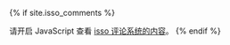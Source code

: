{% if site.isso_comments %}
<script data-isso="//comments.atjiang.com/"
        data-isso-css="true"
        data-isso-lang="zh"
        data-isso-reply-to-self="false"
        data-isso-require-author="true"
        data-isso-require-email="false"
        data-isso-max-comments-top="10"
        data-isso-max-comments-nested="5"
        data-isso-reveal-on-click="5"
        data-isso-avatar="true"
        data-isso-avatar-bg="#f0f0f0"
        data-isso-avatar-fg="#9abf88 #5698c4 #e279a3 #9163b6 ..."
        data-isso-vote="true"
        data-vote-levels=""
        src="//comments.atjiang.com/js/embed.min.js"></script>

<section id="isso-thread"></section>
<noscript>请开启 JavaScript 查看 <a href="https://posativ.org/isso/" rel="nofollow">isso 评论系统的内容</a>。</noscript>
{% endif %}
